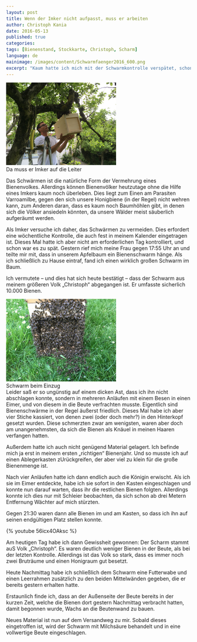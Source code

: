 ```yaml
---
layout: post
title: Wenn der Imker nicht aufpasst, muss er arbeiten
author: Christoph Kania
date: 2016-05-13
published: true
categories:
tags: [Bienenstand, Stockkarte, Christoph, Scharm]
language: de
mainimage: /images/content/Schwarmfaenger2016_600.png
excerpt: "Kaum hatte ich mich mit der Schwarmkontrolle verspätet, schon war es zu spät."
---
```


<div class="imageleft" style="max-width:300px;"><img class="img-responsive img-rounded" src="/images/content/Schwarmfaenger2016_600.png" alt="Imker beim Schwarmfang" />Da muss er Imker auf die Leiter</div>

Das Schwärmen ist die natürliche Form der Vermehrung eines Bienenvolkes. Allerdings können Bienenvölker heutzutage ohne die Hilfe eines Imkers kaum noch überleben. Dies liegt zum Einen am Parasiten Varroamilbe, gegen den sich unsere Honigbiene  (in der Regel) nicht wehren kann, zum Anderen daran, dass es kaum noch Baumhöhlen gibt, in denen sich die Völker ansiedeln könnten, da unsere Wälder meist säuberlich aufgeräumt werden.

Als Imker versuche ich daher, das Schwärmen zu vermeiden. Dies erfordert eine wöchentliche Kontrolle, die auch fest in meinem Kalender eingetragen ist. Dieses Mal hatte ich aber nicht am erforderlichen Tag kontrolliert, und schon war es zu spät. Gestern rief mich meine Frau gegen 17:55 Uhr an und teilte mir mit, dass in unserem Apfelbaum ein Bienenschwarm hänge. Als ich schließlich zu Hause eintraf, fand ich einen wirklich großen Schwarm im Baum.

Ich vermutete – und dies hat sich heute bestätigt – dass der Schwarm aus meinem größeren Volk „Christoph“ abgegangen ist. Er umfasste sicherlich 10.000 Bienen.

<div class="imageright" style="max-width:300px;"><img class="img-responsive img-rounded" src="/images/content/SchwarmVorBeute_600.png" alt="Schwarm beim Einzug" />Schwarm beim Einzug</div>
Leider saß er so ungünstig auf einem dicken Ast, dass ich ihn nicht abschlagen konnte, sondern in mehreren Anläufen mit einem Besen in einen Eimer, und von diesem in die Beute verfrachten musste. Eigentlich sind Bienenschwärme in der Regel äußerst friedlich. Dieses Mal habe ich aber vier Stiche kassiert, von denen zwei (oder doch mehr?) in den Hinterkopf gesetzt wurden. Diese schmerzten zwar am wenigsten, waren aber doch am unangenehmsten, da sich die Bienen als Knäuel in meinen Haaren verfangen hatten.

Außerdem hatte ich auch nicht genügend Material gelagert. Ich befinde mich ja erst in meinem ersten „richtigen“ Bienenjahr. Und so musste ich auf einen Ablegerkasten zUrückgreifen, der aber viel zu klein für die große Bienenmenge ist.

Nach vier Anläufen hatte ich dann endlich auch die Königin erwischt. Als ich sie im Eimer entdeckte, habe ich sie sofort in den Kasten eingeschlagen und konnte nun darauf warten, dass ihr die restlichen Bienen folgten. Allerdings konnte ich dies nur mit Schleier beobachten, da sich schon ab drei Metern Entfernung Wächter auf mich stürzten.

Gegen 21:30 waren dann alle Bienen im und am Kasten, so dass ich ihn auf seinen endgültigen Platz stellen konnte.

<div class="imageleft hideinprint" style="max-width:420px;">{% youtube 56icx4OAksc %}</div>

Am heutigen Tag habe ich dann Gewissheit gewonnen: Der Scharm stammt auS Volk „Christoph“. Es waren deutlich weniger Bienen in der Beute, als bei der letzten Kontrolle. Allerdings ist das Volk so stark, dass es immer noch zwei Bruträume und einen Honigraum gut besetzt.

Heute Nachmittag habe ich schließlich dem Schwarm eine Futterwabe und einen Leerrahmen zusätzlich zu den beiden Mittelwänden gegeben, die er bereits gestern erhalten hatte.

Erstaunlich finde ich, dass an der Außenseite der Beute bereits in der kurzen Zeit, welche die Bienen dort gestern Nachmittag verbracht hatten, damit begonnen wurde, Wachs an die Beutenwand zu bauen.

Neues Material ist nun auf dem Versandweg zu mir. Sobald dieses eingetroffen ist, wird der Schwarm mit Milchsäure behandelt und in eine vollwertige Beute eingeschlagen.
